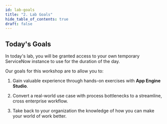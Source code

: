 ```yaml
---
id: lab-goals
title: "2. Lab Goals"
hide_table_of_contents: true
draft: false
---
```


## Today's Goals

In today's lab, you will be granted access to your own temporary ServiceNow instance to use for the duration of the day. 

Our goals for this workshop are to allow you to:

1. Gain valuable experience through hands-on exercises with **App Engine Studio**.


2. Convert a real-world use case with process bottlenecks to a streamline, cross enterprise workflow.


3. Take back to your organization the knowledge of how you can make your world of work better.